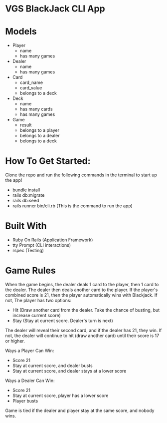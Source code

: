 # VGS BlackJack CLI App

# Models

- Player
    - name
    - has many games
- Dealer
    - name
    - has many games
- Card
    - card_name
    - card_value
    - belongs to a deck
- Deck
    - name
    - has many cards
    - has many games
- Game 
    - result
    - belongs to a player
    - belongs to a dealer
    - belongs to a deck

# How To Get Started:
Clone the repo and run the following commands in the terminal to start up the app!
- bundle install 
- rails db:migrate
- rails db:seed
- rails runner bin/cli.rb (This is the command to run the app)

# Built With
- Ruby On Rails (Application Framework)
- tty Prompt (CLI interactions)
- rspec (Testing)

# Game Rules
When the game begins, the dealer deals 1 card to the player, then 1 card to the dealer. The dealer then deals another card to the player. If the player's combined score is 21, then the player automatically wins with Blackjack. If not, The player has two options:

- Hit (Draw another card from the dealer. Take the chance of busting, but increase current score)
- Stay (Stay at current score. Dealer's turn is next)

The dealer will reveal their second card, and if the dealer has 21, they win. If not, the dealer will continue to hit (draw another card) until their score is 17 or higher. 

Ways a Player Can Win:
- Score 21
- Stay at current score, and dealer busts
- Stay at current score, and dealer stays at a lower score

Ways a Dealer Can Win:
- Score 21
- Stay at current score, player has a lower score
- Player busts 

Game is tied if the dealer and player stay at the same score, and nobody wins. 
